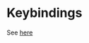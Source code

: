# Keybindings

See [here](https://docs.google.com/spreadsheets/d/1kCLYmrwiNemczk1E3S1uYLNcIxBA5LPaIpZlGkCkoG8/edit#gid=0)